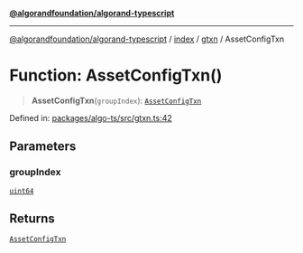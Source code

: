 [**@algorandfoundation/algorand-typescript**](../../../../README.md)

***

[@algorandfoundation/algorand-typescript](../../../../README.md) / [index](../../../README.md) / [gtxn](../README.md) / AssetConfigTxn

# Function: AssetConfigTxn()

> **AssetConfigTxn**(`groupIndex`): [`AssetConfigTxn`](../interfaces/AssetConfigTxn.md)

Defined in: [packages/algo-ts/src/gtxn.ts:42](https://github.com/algorandfoundation/puya-ts/blob/main/packages/algo-ts/src/gtxn.ts#L42)

## Parameters

### groupIndex

[`uint64`](../../../type-aliases/uint64.md)

## Returns

[`AssetConfigTxn`](../interfaces/AssetConfigTxn.md)
